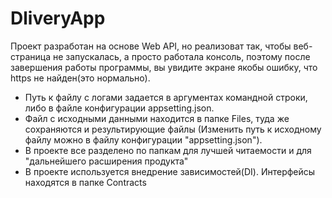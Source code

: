 # DliveryApp

Проект разработан на основе Web API, но реализоват так, чтобы веб-страница не запускалась, а просто работала консоль, поэтому после завершения работы программы, вы увидите экране якобы ошибку, что https не найден(это нормально). 

- Путь к файлу с логами задается в аргументах командной строки, либо в файле конфигурации appsetting.json. 
- Файл с исходными данными находится в папке Files, туда же сохраняются и результирующие файлы (Изменить путь к исходному файлу можно в файлу конфигурации "appsetting.json").
- В проекте все разделено по папкам для лучшей читаемости и для "дальнейшего расширения продукта"
- В проекте используется внедрение зависимостей(DI). Интерфейсы находятся в папке Contracts
